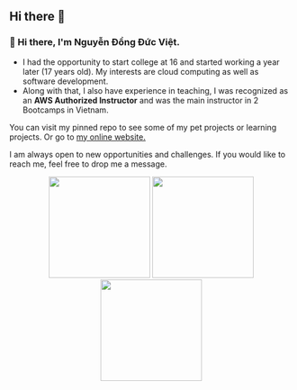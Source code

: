 ## Hi there 👋

<!--
**Golde34/Golde34** is a ✨ _special_ ✨ repository because its `README.md` (this file) appears on your GitHub profile.

Here are some ideas to get you started:

- 🔭 I’m currently working on ...
- 🌱 I’m currently learning ...
- 👯 I’m looking to collaborate on ...
- 🤔 I’m looking for help with ...
- 💬 Ask me about ...
- 📫 How to reach me: ...
- 😄 Pronouns: ...
- ⚡ Fun fact: ...
-->

### 👋 Hi there, I'm Nguyễn Đồng Đức Việt.

- I had the opportunity to start college at 16 and started working a year later (17 years old). My interests are cloud computing as well as software development.
- Along with that, I also have experience in teaching, I was recognized as an **AWS Authorized Instructor** and was the main instructor in 2 Bootcamps in Vietnam.

You can visit my pinned repo to see some of my pet projects or learning projects. Or go to [my online website.](https://dan3002.online/)

I am always open to new opportunities and challenges. If you would like to reach me, feel free to drop me a message.
<div align="center">
	<img height="180em" src="https://github-readme-stats.vercel.app/api?username=Golde34&show_icons=true&hide_border=true&&count_private=true&include_all_commits=true&theme=onedark"/>
	<img height="180em" src="https://github-readme-stats.vercel.app/api/top-langs/?username=Golde34&theme=onedark&show_icons=true&hide_border=true&layout=compact&langs_count=8&include_all_commits=true&count_private=true"/>
</div>

<div align="center">
	<img height="180em" src="https://github-readme-streak-stats.herokuapp.com/?user=DAN3002&theme=onedark&hide_border=true"/>
</div>

